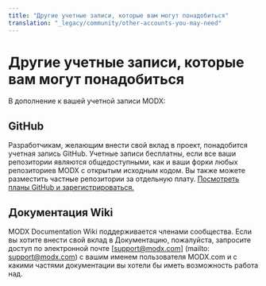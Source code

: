 ```yaml
---
title: "Другие учетные записи, которые вам могут понадобиться"
translation: "_legacy/community/other-accounts-you-may-need"
---
```


# Другие учетные записи, которые вам могут понадобиться

В дополнение к вашей учетной записи MODX:

## GitHub

Разработчикам, желающим внести свой вклад в проект, понадобится учетная запись GitHub. Учетные записи бесплатны, если все ваши репозитории являются общедоступными, как и ваши форки любых репозиториев MODX с открытым исходным кодом. Вы также можете разместить частные репозитории за отдельную плату. [Посмотреть планы GitHub и зарегистрироваться.](https://github.com/plans)

## Документация Wiki

MODX Documentation Wiki поддерживается членами сообщества. Если вы хотите внести свой вклад в Документацию, пожалуйста, запросите доступ по электронной почте [support@modx.com] (mailto: support@modx.com) с вашим именем пользователя MODX.com и с какими частями документации вы хотели бы иметь возможность работа над.
